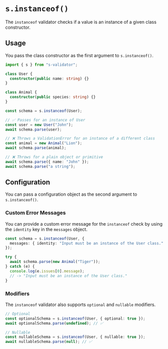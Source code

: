 # `s.instanceof()`

The `instanceof` validator checks if a value is an instance of a given class constructor.

## Usage

You pass the class constructor as the first argument to `s.instanceof()`.

```typescript
import { s } from "s-validator";

class User {
  constructor(public name: string) {}
}

class Animal {
  constructor(public species: string) {}
}

const schema = s.instanceof(User);

// ✅ Passes for an instance of User
const user = new User("John");
await schema.parse(user);

// ❌ Throws a ValidationError for an instance of a different class
const animal = new Animal("Lion");
await schema.parse(animal);

// ❌ Throws for a plain object or primitive
await schema.parse({ name: "John" });
await schema.parse("a string");
```

## Configuration

You can pass a configuration object as the second argument to `s.instanceof()`.

### Custom Error Messages

You can provide a custom error message for the `instanceof` check by using the `identity` key in the `messages` object.

```typescript
const schema = s.instanceof(User, {
  messages: { identity: "Input must be an instance of the User class." },
});

try {
  await schema.parse(new Animal("Tiger"));
} catch (e) {
  console.log(e.issues[0].message);
  // -> "Input must be an instance of the User class."
}
```

### Modifiers

The `instanceof` validator also supports `optional` and `nullable` modifiers.

```typescript
// Optional
const optionalSchema = s.instanceof(User, { optional: true });
await optionalSchema.parse(undefined); // ✅

// Nullable
const nullableSchema = s.instanceof(User, { nullable: true });
await nullableSchema.parse(null); // ✅
```
